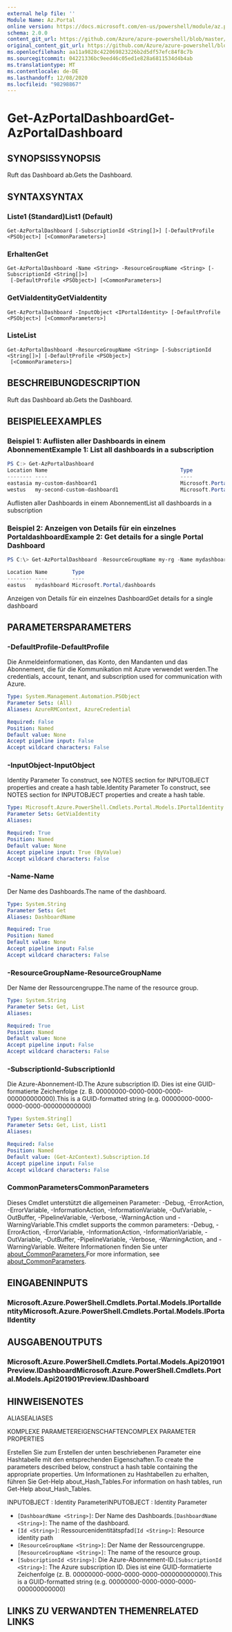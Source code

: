 ```yaml
---
external help file: ''
Module Name: Az.Portal
online version: https://docs.microsoft.com/en-us/powershell/module/az.portal/get-azportaldashboard
schema: 2.0.0
content_git_url: https://github.com/Azure/azure-powershell/blob/master/src/Portal/help/Get-AzPortalDashboard.md
original_content_git_url: https://github.com/Azure/azure-powershell/blob/master/src/Portal/help/Get-AzPortalDashboard.md
ms.openlocfilehash: aa11a9828c422069823226b2d5df57efc84f8c7b
ms.sourcegitcommit: 04221336bc9eed46c05ed1e828a6811534d4b4ab
ms.translationtype: MT
ms.contentlocale: de-DE
ms.lasthandoff: 12/08/2020
ms.locfileid: "98298867"
---
```

# <span data-ttu-id="e613c-101">Get-AzPortalDashboard</span><span class="sxs-lookup"><span data-stu-id="e613c-101">Get-AzPortalDashboard</span></span>

## <span data-ttu-id="e613c-102">SYNOPSIS</span><span class="sxs-lookup"><span data-stu-id="e613c-102">SYNOPSIS</span></span>
<span data-ttu-id="e613c-103">Ruft das Dashboard ab.</span><span class="sxs-lookup"><span data-stu-id="e613c-103">Gets the Dashboard.</span></span>

## <span data-ttu-id="e613c-104">SYNTAX</span><span class="sxs-lookup"><span data-stu-id="e613c-104">SYNTAX</span></span>

### <span data-ttu-id="e613c-105">Liste1 (Standard)</span><span class="sxs-lookup"><span data-stu-id="e613c-105">List1 (Default)</span></span>
```
Get-AzPortalDashboard [-SubscriptionId <String[]>] [-DefaultProfile <PSObject>] [<CommonParameters>]
```

### <span data-ttu-id="e613c-106">Erhalten</span><span class="sxs-lookup"><span data-stu-id="e613c-106">Get</span></span>
```
Get-AzPortalDashboard -Name <String> -ResourceGroupName <String> [-SubscriptionId <String[]>]
 [-DefaultProfile <PSObject>] [<CommonParameters>]
```

### <span data-ttu-id="e613c-107">GetViaIdentity</span><span class="sxs-lookup"><span data-stu-id="e613c-107">GetViaIdentity</span></span>
```
Get-AzPortalDashboard -InputObject <IPortalIdentity> [-DefaultProfile <PSObject>] [<CommonParameters>]
```

### <span data-ttu-id="e613c-108">Liste</span><span class="sxs-lookup"><span data-stu-id="e613c-108">List</span></span>
```
Get-AzPortalDashboard -ResourceGroupName <String> [-SubscriptionId <String[]>] [-DefaultProfile <PSObject>]
 [<CommonParameters>]
```

## <span data-ttu-id="e613c-109">BESCHREIBUNG</span><span class="sxs-lookup"><span data-stu-id="e613c-109">DESCRIPTION</span></span>
<span data-ttu-id="e613c-110">Ruft das Dashboard ab.</span><span class="sxs-lookup"><span data-stu-id="e613c-110">Gets the Dashboard.</span></span>

## <span data-ttu-id="e613c-111">BEISPIELE</span><span class="sxs-lookup"><span data-stu-id="e613c-111">EXAMPLES</span></span>

### <span data-ttu-id="e613c-112">Beispiel 1: Auflisten aller Dashboards in einem Abonnement</span><span class="sxs-lookup"><span data-stu-id="e613c-112">Example 1: List all dashboards in a subscription</span></span>
```powershell
PS C:> Get-AzPortalDashboard                                                                                                                     
Location Name                                           Type
-------- ----                                           ----
eastasia my-custom-dashboard1                           Microsoft.Portal/dashboards
westus   my-second-custom-dashboard1                    Microsoft.Portal/dashboards

```

<span data-ttu-id="e613c-113">Auflisten aller Dashboards in einem Abonnement</span><span class="sxs-lookup"><span data-stu-id="e613c-113">List all dashboards in a subscription</span></span>

### <span data-ttu-id="e613c-114">Beispiel 2: Anzeigen von Details für ein einzelnes Portaldashboard</span><span class="sxs-lookup"><span data-stu-id="e613c-114">Example 2: Get details for a single Portal Dashboard</span></span>
```powershell
PS C:\> Get-AzPortalDashboard -ResourceGroupName my-rg -Name mydashboard

Location Name        Type
-------- ----        ----
eastus   mydashboard Microsoft.Portal/dashboards
```

<span data-ttu-id="e613c-115">Anzeigen von Details für ein einzelnes Dashboard</span><span class="sxs-lookup"><span data-stu-id="e613c-115">Get details for a single dashboard</span></span>

## <span data-ttu-id="e613c-116">PARAMETERS</span><span class="sxs-lookup"><span data-stu-id="e613c-116">PARAMETERS</span></span>

### <span data-ttu-id="e613c-117">-DefaultProfile</span><span class="sxs-lookup"><span data-stu-id="e613c-117">-DefaultProfile</span></span>
<span data-ttu-id="e613c-118">Die Anmeldeinformationen, das Konto, den Mandanten und das Abonnement, die für die Kommunikation mit Azure verwendet werden.</span><span class="sxs-lookup"><span data-stu-id="e613c-118">The credentials, account, tenant, and subscription used for communication with Azure.</span></span>

```yaml
Type: System.Management.Automation.PSObject
Parameter Sets: (All)
Aliases: AzureRMContext, AzureCredential

Required: False
Position: Named
Default value: None
Accept pipeline input: False
Accept wildcard characters: False
```

### <span data-ttu-id="e613c-119">-InputObject</span><span class="sxs-lookup"><span data-stu-id="e613c-119">-InputObject</span></span>
<span data-ttu-id="e613c-120">Identity Parameter To construct, see NOTES section for INPUTOBJECT properties and create a hash table.</span><span class="sxs-lookup"><span data-stu-id="e613c-120">Identity Parameter To construct, see NOTES section for INPUTOBJECT properties and create a hash table.</span></span>

```yaml
Type: Microsoft.Azure.PowerShell.Cmdlets.Portal.Models.IPortalIdentity
Parameter Sets: GetViaIdentity
Aliases:

Required: True
Position: Named
Default value: None
Accept pipeline input: True (ByValue)
Accept wildcard characters: False
```

### <span data-ttu-id="e613c-121">-Name</span><span class="sxs-lookup"><span data-stu-id="e613c-121">-Name</span></span>
<span data-ttu-id="e613c-122">Der Name des Dashboards.</span><span class="sxs-lookup"><span data-stu-id="e613c-122">The name of the dashboard.</span></span>

```yaml
Type: System.String
Parameter Sets: Get
Aliases: DashboardName

Required: True
Position: Named
Default value: None
Accept pipeline input: False
Accept wildcard characters: False
```

### <span data-ttu-id="e613c-123">-ResourceGroupName</span><span class="sxs-lookup"><span data-stu-id="e613c-123">-ResourceGroupName</span></span>
<span data-ttu-id="e613c-124">Der Name der Ressourcengruppe.</span><span class="sxs-lookup"><span data-stu-id="e613c-124">The name of the resource group.</span></span>

```yaml
Type: System.String
Parameter Sets: Get, List
Aliases:

Required: True
Position: Named
Default value: None
Accept pipeline input: False
Accept wildcard characters: False
```

### <span data-ttu-id="e613c-125">-SubscriptionId</span><span class="sxs-lookup"><span data-stu-id="e613c-125">-SubscriptionId</span></span>
<span data-ttu-id="e613c-126">Die Azure-Abonnement-ID.</span><span class="sxs-lookup"><span data-stu-id="e613c-126">The Azure subscription ID.</span></span>
<span data-ttu-id="e613c-127">Dies ist eine GUID-formatierte Zeichenfolge (z. B. 00000000-0000-0000-0000-000000000000).</span><span class="sxs-lookup"><span data-stu-id="e613c-127">This is a GUID-formatted string (e.g. 00000000-0000-0000-0000-000000000000)</span></span>

```yaml
Type: System.String[]
Parameter Sets: Get, List, List1
Aliases:

Required: False
Position: Named
Default value: (Get-AzContext).Subscription.Id
Accept pipeline input: False
Accept wildcard characters: False
```

### <span data-ttu-id="e613c-128">CommonParameters</span><span class="sxs-lookup"><span data-stu-id="e613c-128">CommonParameters</span></span>
<span data-ttu-id="e613c-129">Dieses Cmdlet unterstützt die allgemeinen Parameter: -Debug, -ErrorAction, -ErrorVariable, -InformationAction, -InformationVariable, -OutVariable, -OutBuffer, -PipelineVariable, -Verbose, -WarningAction und -WarningVariable.</span><span class="sxs-lookup"><span data-stu-id="e613c-129">This cmdlet supports the common parameters: -Debug, -ErrorAction, -ErrorVariable, -InformationAction, -InformationVariable, -OutVariable, -OutBuffer, -PipelineVariable, -Verbose, -WarningAction, and -WarningVariable.</span></span> <span data-ttu-id="e613c-130">Weitere Informationen finden Sie unter [about_CommonParameters.](http://go.microsoft.com/fwlink/?LinkID=113216)</span><span class="sxs-lookup"><span data-stu-id="e613c-130">For more information, see [about_CommonParameters](http://go.microsoft.com/fwlink/?LinkID=113216).</span></span>

## <span data-ttu-id="e613c-131">EINGABEN</span><span class="sxs-lookup"><span data-stu-id="e613c-131">INPUTS</span></span>

### <span data-ttu-id="e613c-132">Microsoft.Azure.PowerShell.Cmdlets.Portal.Models.IPortalIdentity</span><span class="sxs-lookup"><span data-stu-id="e613c-132">Microsoft.Azure.PowerShell.Cmdlets.Portal.Models.IPortalIdentity</span></span>

## <span data-ttu-id="e613c-133">AUSGABEN</span><span class="sxs-lookup"><span data-stu-id="e613c-133">OUTPUTS</span></span>

### <span data-ttu-id="e613c-134">Microsoft.Azure.PowerShell.Cmdlets.Portal.Models.Api201901Preview.IDashboard</span><span class="sxs-lookup"><span data-stu-id="e613c-134">Microsoft.Azure.PowerShell.Cmdlets.Portal.Models.Api201901Preview.IDashboard</span></span>

## <span data-ttu-id="e613c-135">HINWEISE</span><span class="sxs-lookup"><span data-stu-id="e613c-135">NOTES</span></span>

<span data-ttu-id="e613c-136">ALIASE</span><span class="sxs-lookup"><span data-stu-id="e613c-136">ALIASES</span></span>

<span data-ttu-id="e613c-137">KOMPLEXE PARAMETEREIGENSCHAFTEN</span><span class="sxs-lookup"><span data-stu-id="e613c-137">COMPLEX PARAMETER PROPERTIES</span></span>

<span data-ttu-id="e613c-138">Erstellen Sie zum Erstellen der unten beschriebenen Parameter eine Hashtabelle mit den entsprechenden Eigenschaften.</span><span class="sxs-lookup"><span data-stu-id="e613c-138">To create the parameters described below, construct a hash table containing the appropriate properties.</span></span> <span data-ttu-id="e613c-139">Um Informationen zu Hashtabellen zu erhalten, führen Sie Get-Help about_Hash_Tables.</span><span class="sxs-lookup"><span data-stu-id="e613c-139">For information on hash tables, run Get-Help about_Hash_Tables.</span></span>


<span data-ttu-id="e613c-140">INPUTOBJECT <IPortalIdentity> : Identity Parameter</span><span class="sxs-lookup"><span data-stu-id="e613c-140">INPUTOBJECT <IPortalIdentity>: Identity Parameter</span></span>
  - <span data-ttu-id="e613c-141">`[DashboardName <String>]`: Der Name des Dashboards.</span><span class="sxs-lookup"><span data-stu-id="e613c-141">`[DashboardName <String>]`: The name of the dashboard.</span></span>
  - <span data-ttu-id="e613c-142">`[Id <String>]`: Ressourcenidentitätspfad</span><span class="sxs-lookup"><span data-stu-id="e613c-142">`[Id <String>]`: Resource identity path</span></span>
  - <span data-ttu-id="e613c-143">`[ResourceGroupName <String>]`: Der Name der Ressourcengruppe.</span><span class="sxs-lookup"><span data-stu-id="e613c-143">`[ResourceGroupName <String>]`: The name of the resource group.</span></span>
  - <span data-ttu-id="e613c-144">`[SubscriptionId <String>]`: Die Azure-Abonnement-ID.</span><span class="sxs-lookup"><span data-stu-id="e613c-144">`[SubscriptionId <String>]`: The Azure subscription ID.</span></span> <span data-ttu-id="e613c-145">Dies ist eine GUID-formatierte Zeichenfolge (z. B. 00000000-0000-0000-0000-000000000000).</span><span class="sxs-lookup"><span data-stu-id="e613c-145">This is a GUID-formatted string (e.g. 00000000-0000-0000-0000-000000000000)</span></span>

## <span data-ttu-id="e613c-146">LINKS ZU VERWANDTEN THEMEN</span><span class="sxs-lookup"><span data-stu-id="e613c-146">RELATED LINKS</span></span>


